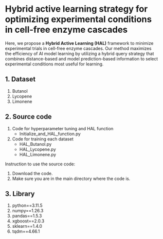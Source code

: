 # Hybrid active learning strategy for optimizing experimental conditions in cell-free enzyme cascades 
Here, we propose a **Hybrid Active Learning (HAL)** framework to minimize experimental trials in cell-free enzyme cascades. Our method maximizes the efficiency of AI model learning by utilizing a hybrid query strategy that combines distance-based and model prediction-based information to select experimental conditions most useful for learning.

## 1. Dataset

1) Butanol
2) Lycopene
3) Limonene

## 2. Source code
1) Code for hyperparameter tuning and HAL function
   - Initialize_and_HAL_function.py
2) Code for training each dataset
   - HAL_Butanol.py
   - HAL_Lycopene.py
   - HAL_Limonene.py

Instruction to use the source code:
1) Download the code.
2) Make sure you are in the main directory where the code is.

## 3. Library
1) python==3.11.5
2) numpy==1.26.3
3) pandas==1.5.3
4) xgboost==2.0.3
5) sklearn==1.4.0
6) tqdm==4.66.1
